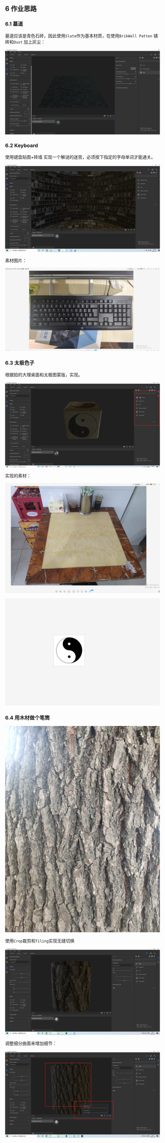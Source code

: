 ## 6 作业思路

### 6.1 墓道

墓道应该是青色石砖，因此使用`Slate`作为基本材质，在使用`BrikWall Patten` 铺砖和`Dust` 加上灰尘：

![image-20200713191221170](./images//image-20200713191221170.png)

### 6.2 Keyboard

使用键盘贴图+砖墙 实现一个解谜的迷宫，必须按下指定的字母单词才能通关。

![image-20200713193016075](./images//image-20200713193016075.png)

素材图片：

![image-20200713193722765](./images//image-20200713193722765.png)

### 6.3 太极色子

根据拍的大理桌面和太极图蒙版，实现。

![image-20200713193456446](./images//image-20200713193456446.png)

实现的素材：

![image-20200713193540669](./images//image-20200713193540669.png)

![image-20200713193625615](./images//image-20200713193625615.png)

### 6.4 用木材做个笔筒

![image-20200714093937550](./images//image-20200714093937550.png)

使用`Crop`裁剪和`Tiling`实现无缝切换

![image-20200714094114773](./images//image-20200714094114773.png)

调整细分曲面来增加细节：

![image-20200714104813742](./images/image-20200714104813742.png)